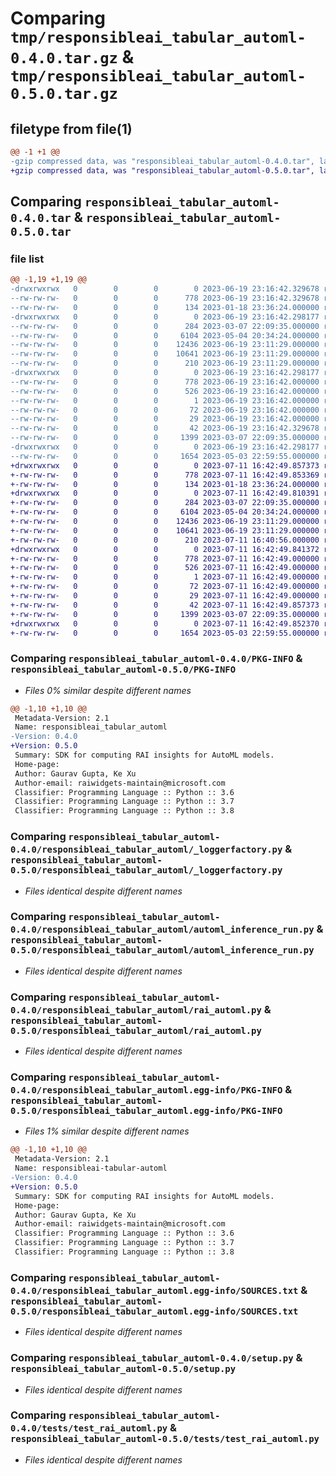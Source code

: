 # Comparing `tmp/responsibleai_tabular_automl-0.4.0.tar.gz` & `tmp/responsibleai_tabular_automl-0.5.0.tar.gz`

## filetype from file(1)

```diff
@@ -1 +1 @@
-gzip compressed data, was "responsibleai_tabular_automl-0.4.0.tar", last modified: Mon Jun 19 23:16:42 2023, max compression
+gzip compressed data, was "responsibleai_tabular_automl-0.5.0.tar", last modified: Tue Jul 11 16:42:49 2023, max compression
```

## Comparing `responsibleai_tabular_automl-0.4.0.tar` & `responsibleai_tabular_automl-0.5.0.tar`

### file list

```diff
@@ -1,19 +1,19 @@
-drwxrwxrwx   0        0        0        0 2023-06-19 23:16:42.329678 responsibleai_tabular_automl-0.4.0/
--rw-rw-rw-   0        0        0      778 2023-06-19 23:16:42.329678 responsibleai_tabular_automl-0.4.0/PKG-INFO
--rw-rw-rw-   0        0        0      134 2023-01-18 23:36:24.000000 responsibleai_tabular_automl-0.4.0/README.md
-drwxrwxrwx   0        0        0        0 2023-06-19 23:16:42.298177 responsibleai_tabular_automl-0.4.0/responsibleai_tabular_automl/
--rw-rw-rw-   0        0        0      284 2023-03-07 22:09:35.000000 responsibleai_tabular_automl-0.4.0/responsibleai_tabular_automl/__init__.py
--rw-rw-rw-   0        0        0     6104 2023-05-04 20:34:24.000000 responsibleai_tabular_automl-0.4.0/responsibleai_tabular_automl/_loggerfactory.py
--rw-rw-rw-   0        0        0    12436 2023-06-19 23:11:29.000000 responsibleai_tabular_automl-0.4.0/responsibleai_tabular_automl/automl_inference_run.py
--rw-rw-rw-   0        0        0    10641 2023-06-19 23:11:29.000000 responsibleai_tabular_automl-0.4.0/responsibleai_tabular_automl/rai_automl.py
--rw-rw-rw-   0        0        0      210 2023-06-19 23:11:29.000000 responsibleai_tabular_automl-0.4.0/responsibleai_tabular_automl/version.py
-drwxrwxrwx   0        0        0        0 2023-06-19 23:16:42.298177 responsibleai_tabular_automl-0.4.0/responsibleai_tabular_automl.egg-info/
--rw-rw-rw-   0        0        0      778 2023-06-19 23:16:42.000000 responsibleai_tabular_automl-0.4.0/responsibleai_tabular_automl.egg-info/PKG-INFO
--rw-rw-rw-   0        0        0      526 2023-06-19 23:16:42.000000 responsibleai_tabular_automl-0.4.0/responsibleai_tabular_automl.egg-info/SOURCES.txt
--rw-rw-rw-   0        0        0        1 2023-06-19 23:16:42.000000 responsibleai_tabular_automl-0.4.0/responsibleai_tabular_automl.egg-info/dependency_links.txt
--rw-rw-rw-   0        0        0       72 2023-06-19 23:16:42.000000 responsibleai_tabular_automl-0.4.0/responsibleai_tabular_automl.egg-info/requires.txt
--rw-rw-rw-   0        0        0       29 2023-06-19 23:16:42.000000 responsibleai_tabular_automl-0.4.0/responsibleai_tabular_automl.egg-info/top_level.txt
--rw-rw-rw-   0        0        0       42 2023-06-19 23:16:42.329678 responsibleai_tabular_automl-0.4.0/setup.cfg
--rw-rw-rw-   0        0        0     1399 2023-03-07 22:09:35.000000 responsibleai_tabular_automl-0.4.0/setup.py
-drwxrwxrwx   0        0        0        0 2023-06-19 23:16:42.298177 responsibleai_tabular_automl-0.4.0/tests/
--rw-rw-rw-   0        0        0     1654 2023-05-03 22:59:55.000000 responsibleai_tabular_automl-0.4.0/tests/test_rai_automl.py
+drwxrwxrwx   0        0        0        0 2023-07-11 16:42:49.857373 responsibleai_tabular_automl-0.5.0/
+-rw-rw-rw-   0        0        0      778 2023-07-11 16:42:49.853369 responsibleai_tabular_automl-0.5.0/PKG-INFO
+-rw-rw-rw-   0        0        0      134 2023-01-18 23:36:24.000000 responsibleai_tabular_automl-0.5.0/README.md
+drwxrwxrwx   0        0        0        0 2023-07-11 16:42:49.810391 responsibleai_tabular_automl-0.5.0/responsibleai_tabular_automl/
+-rw-rw-rw-   0        0        0      284 2023-03-07 22:09:35.000000 responsibleai_tabular_automl-0.5.0/responsibleai_tabular_automl/__init__.py
+-rw-rw-rw-   0        0        0     6104 2023-05-04 20:34:24.000000 responsibleai_tabular_automl-0.5.0/responsibleai_tabular_automl/_loggerfactory.py
+-rw-rw-rw-   0        0        0    12436 2023-06-19 23:11:29.000000 responsibleai_tabular_automl-0.5.0/responsibleai_tabular_automl/automl_inference_run.py
+-rw-rw-rw-   0        0        0    10641 2023-06-19 23:11:29.000000 responsibleai_tabular_automl-0.5.0/responsibleai_tabular_automl/rai_automl.py
+-rw-rw-rw-   0        0        0      210 2023-07-11 16:40:56.000000 responsibleai_tabular_automl-0.5.0/responsibleai_tabular_automl/version.py
+drwxrwxrwx   0        0        0        0 2023-07-11 16:42:49.841372 responsibleai_tabular_automl-0.5.0/responsibleai_tabular_automl.egg-info/
+-rw-rw-rw-   0        0        0      778 2023-07-11 16:42:49.000000 responsibleai_tabular_automl-0.5.0/responsibleai_tabular_automl.egg-info/PKG-INFO
+-rw-rw-rw-   0        0        0      526 2023-07-11 16:42:49.000000 responsibleai_tabular_automl-0.5.0/responsibleai_tabular_automl.egg-info/SOURCES.txt
+-rw-rw-rw-   0        0        0        1 2023-07-11 16:42:49.000000 responsibleai_tabular_automl-0.5.0/responsibleai_tabular_automl.egg-info/dependency_links.txt
+-rw-rw-rw-   0        0        0       72 2023-07-11 16:42:49.000000 responsibleai_tabular_automl-0.5.0/responsibleai_tabular_automl.egg-info/requires.txt
+-rw-rw-rw-   0        0        0       29 2023-07-11 16:42:49.000000 responsibleai_tabular_automl-0.5.0/responsibleai_tabular_automl.egg-info/top_level.txt
+-rw-rw-rw-   0        0        0       42 2023-07-11 16:42:49.857373 responsibleai_tabular_automl-0.5.0/setup.cfg
+-rw-rw-rw-   0        0        0     1399 2023-03-07 22:09:35.000000 responsibleai_tabular_automl-0.5.0/setup.py
+drwxrwxrwx   0        0        0        0 2023-07-11 16:42:49.852370 responsibleai_tabular_automl-0.5.0/tests/
+-rw-rw-rw-   0        0        0     1654 2023-05-03 22:59:55.000000 responsibleai_tabular_automl-0.5.0/tests/test_rai_automl.py
```

### Comparing `responsibleai_tabular_automl-0.4.0/PKG-INFO` & `responsibleai_tabular_automl-0.5.0/PKG-INFO`

 * *Files 0% similar despite different names*

```diff
@@ -1,10 +1,10 @@
 Metadata-Version: 2.1
 Name: responsibleai_tabular_automl
-Version: 0.4.0
+Version: 0.5.0
 Summary: SDK for computing RAI insights for AutoML models.
 Home-page: 
 Author: Gaurav Gupta, Ke Xu
 Author-email: raiwidgets-maintain@microsoft.com
 Classifier: Programming Language :: Python :: 3.6
 Classifier: Programming Language :: Python :: 3.7
 Classifier: Programming Language :: Python :: 3.8
```

### Comparing `responsibleai_tabular_automl-0.4.0/responsibleai_tabular_automl/_loggerfactory.py` & `responsibleai_tabular_automl-0.5.0/responsibleai_tabular_automl/_loggerfactory.py`

 * *Files identical despite different names*

### Comparing `responsibleai_tabular_automl-0.4.0/responsibleai_tabular_automl/automl_inference_run.py` & `responsibleai_tabular_automl-0.5.0/responsibleai_tabular_automl/automl_inference_run.py`

 * *Files identical despite different names*

### Comparing `responsibleai_tabular_automl-0.4.0/responsibleai_tabular_automl/rai_automl.py` & `responsibleai_tabular_automl-0.5.0/responsibleai_tabular_automl/rai_automl.py`

 * *Files identical despite different names*

### Comparing `responsibleai_tabular_automl-0.4.0/responsibleai_tabular_automl.egg-info/PKG-INFO` & `responsibleai_tabular_automl-0.5.0/responsibleai_tabular_automl.egg-info/PKG-INFO`

 * *Files 1% similar despite different names*

```diff
@@ -1,10 +1,10 @@
 Metadata-Version: 2.1
 Name: responsibleai-tabular-automl
-Version: 0.4.0
+Version: 0.5.0
 Summary: SDK for computing RAI insights for AutoML models.
 Home-page: 
 Author: Gaurav Gupta, Ke Xu
 Author-email: raiwidgets-maintain@microsoft.com
 Classifier: Programming Language :: Python :: 3.6
 Classifier: Programming Language :: Python :: 3.7
 Classifier: Programming Language :: Python :: 3.8
```

### Comparing `responsibleai_tabular_automl-0.4.0/responsibleai_tabular_automl.egg-info/SOURCES.txt` & `responsibleai_tabular_automl-0.5.0/responsibleai_tabular_automl.egg-info/SOURCES.txt`

 * *Files identical despite different names*

### Comparing `responsibleai_tabular_automl-0.4.0/setup.py` & `responsibleai_tabular_automl-0.5.0/setup.py`

 * *Files identical despite different names*

### Comparing `responsibleai_tabular_automl-0.4.0/tests/test_rai_automl.py` & `responsibleai_tabular_automl-0.5.0/tests/test_rai_automl.py`

 * *Files identical despite different names*

